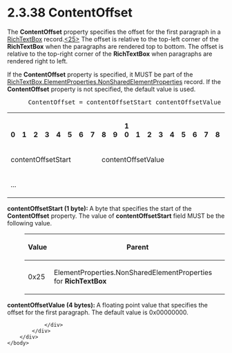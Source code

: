 <html dir="LTR" xmlns:mshelp="http://msdn.microsoft.com/mshelp" xmlns:ddue="http://ddue.schemas.microsoft.com/authoring/2003/5" xmlns:xlink="http://www.w3.org/1999/xlink" xmlns:tool="http://www.microsoft.com/tooltip">
    <head>
        <meta http-equiv="Content-Type" content="text/html; CHARSET=utf-8"></meta>
        <meta name="save" content="history"></meta>
        <title>2.3.38 ContentOffset</title>
        <xml>
            <mshelp:toctitle title="2.3.38 ContentOffset"></mshelp:toctitle>
            <mshelp:rltitle title="[MS-RPL]: ContentOffset"></mshelp:rltitle>
            <mshelp:keyword index="A" term="28bc13f3-9e30-4d77-8b73-2ed2843f1012"></mshelp:keyword>
            <mshelp:attr name="DCSext.ContentType" value="open specification"></mshelp:attr>
            <mshelp:attr name="AssetID" value="28bc13f3-9e30-4d77-8b73-2ed2843f1012"></mshelp:attr>
            <mshelp:attr name="TopicType" value="kbRef"></mshelp:attr>
            <mshelp:attr name="DCSext.Title" value="[MS-RPL]: ContentOffset" />
        </xml>
    </head>
    <body>
        <div id="header">
            <h1 class="heading">2.3.38 ContentOffset</h1>
        </div>
        <div id="mainSection">
            <div id="mainBody">
                <div id="allHistory" class="saveHistory"></div>
                <div id="sectionSection0" class="section" name="collapseableSection">
                    

<p>The <b>ContentOffset</b> property specifies the offset for
the first paragraph in a <a href="e1999254-e8d4-4998-8ef5-00e0991ab9c7.html">RichTextBox</a>
record.<a id="Appendix_A_Target_25"></a><a href="1d022514-2a2f-41df-b2f8-36f19e474fa5.html#Appendix_A_25" aria-label="Product behavior note 25">&lt;25&gt;</a> The offset is relative to the
top-left corner of the <b>RichTextBox</b> when the paragraphs are rendered top
to bottom. The offset is relative to the top-right corner of the <b>RichTextBox</b>
when paragraphs are rendered right to left. </p>

<p>If the <b>ContentOffset</b> property is specified, it MUST
be part of the <a href="1b1b7882-84bb-47d4-a3d2-b020b8d23d7a.html">RichTextBox.ElementProperties.NonSharedElementProperties</a>
record. If the <b>ContentOffset</b> property is not specified, the default
value is used.           </p>

<dl>
<dd>
<div><pre> ContentOffset = contentOffsetStart contentOffsetValue
</pre></div>
</dd></dl>

<table>
 <tr>
  <th><p><br>0</p></th>
  <th><p><br>1</p></th>
  <th><p><br>2</p></th>
  <th><p><br>3</p></th>
  <th><p><br>4</p></th>
  <th><p><br>5</p></th>
  <th><p><br>6</p></th>
  <th><p><br>7</p></th>
  <th><p><br>8</p></th>
  <th><p><br>9</p></th>
  <th><p>1<br>0</p></th>
  <th><p><br>1</p></th>
  <th><p><br>2</p></th>
  <th><p><br>3</p></th>
  <th><p><br>4</p></th>
  <th><p><br>5</p></th>
  <th><p><br>6</p></th>
  <th><p><br>7</p></th>
  <th><p><br>8</p></th>
  <th><p><br>9</p></th>
  <th><p>2<br>0</p></th>
  <th><p><br>1</p></th>
  <th><p><br>2</p></th>
  <th><p><br>3</p></th>
  <th><p><br>4</p></th>
  <th><p><br>5</p></th>
  <th><p><br>6</p></th>
  <th><p><br>7</p></th>
  <th><p><br>8</p></th>
  <th><p><br>9</p></th>
  <th><p>3<br>0</p></th>
  <th><p><br>1</p></th>
 </tr>
 <tr>
  <td colspan="8">
  <p>contentOffsetStart</p>
  </td>
  <td colspan="24">
  <p>contentOffsetValue</p>
  </td>
 </tr>
 <tr>
  <td colspan="8">
  <p>...</p>
  </td>
  
 </tr>
</table>

<p><b>contentOffsetStart (1 byte): </b>A byte that
specifies the start of the <b>ContentOffset</b> property. The value of <b>contentOffsetStart</b>
field MUST be the following value.</p>

<dl>
<dd>
<table>
 <thead>
  <tr>
   <th>
   <p>Value</p>
   </th>
   <th>
   <p>Parent</p>
   </th>
  </tr>
 </thead>
 <tr>
  <td>
  <p>0x25</p>
  </td>
  <td>
  <p>ElementProperties.NonSharedElementProperties for <b>RichTextBox</b></p>
  </td>
 </tr>
</table>
</dd></dl>

<p><b>contentOffsetValue (4 bytes): </b>A floating point
value that specifies the offset for the first paragraph. The default value is
0x00000000.</p>


                </div>
            </div>
        </div>
    </body>
</html>
